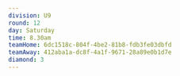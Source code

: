 ```yaml
---
division: U9
round: 12
day: Saturday
time: 8.30am
teamHome: 6dc1518c-804f-4be2-81b8-fdb3fe03dbfd
teamAway: 412aba1a-dc8f-4a1f-9671-28a89e0b1d7e
diamond: 3
---
```

